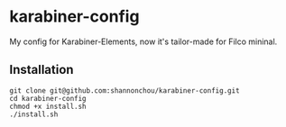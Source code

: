 # karabiner-config

My config for Karabiner-Elements, now it's tailor-made for Filco mininal.

## Installation

```shell
git clone git@github.com:shannonchou/karabiner-config.git
cd karabiner-config
chmod +x install.sh
./install.sh
```

